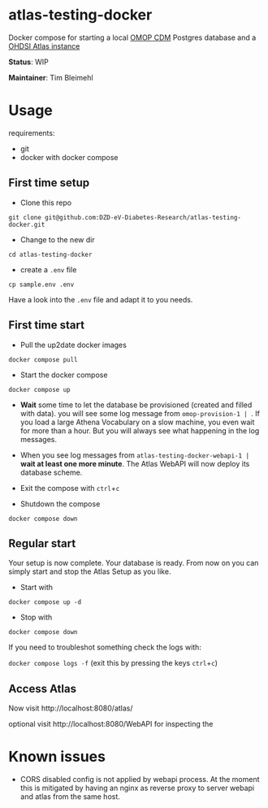 # atlas-testing-docker

Docker compose for starting a local [OMOP CDM](https://ohdsi.github.io/CommonDataModel/) Postgres database and a [OHDSI Atlas instance](https://github.com/OHDSI/Atlas)

**Status**: WIP

**Maintainer**: Tim Bleimehl

# Usage

requirements:

- git
- docker with docker compose

## First time setup

- Clone this repo

`git clone git@github.com:DZD-eV-Diabetes-Research/atlas-testing-docker.git`

- Change to the new dir

`cd atlas-testing-docker`

- create a `.env` file

`cp sample.env .env`

Have a look into the `.env` file and adapt it to you needs.

## First time start

- Pull the up2date docker images

`docker compose pull`

- Start the docker compose

`docker compose up`

- **Wait** some time to let the database be provisioned (created and filled with data). you will see some log message from `omop-provision-1 | `. If you load a large Athena Vocabulary on a slow machine, you even wait for more than a hour. But you will always see what happening in the log messages.

- When you see log messages from `atlas-testing-docker-webapi-1 | ` **wait at least one more minute**. The Atlas WebAPI will now deploy its database scheme.

- Exit the compose with `ctrl`+`c`

- Shutdown the compose

`docker compose down`

## Regular start

Your setup is now complete. Your database is ready.
From now on you can simply start and stop the Atlas Setup as you like.

- Start with

`docker compose up -d`

- Stop with

`docker compose down`

If you need to troubleshot something check the logs with:

`docker compose logs -f` (exit this by pressing the keys `ctrl`+`c`)

## Access Atlas

Now visit http://localhost:8080/atlas/

optional visit http://localhost:8080/WebAPI for inspecting the

# Known issues

- CORS disabled config is not applied by webapi process. At the moment this is mitigated by having an nginx as reverse proxy to server webapi and atlas from the same host.
